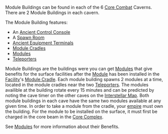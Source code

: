 Module Buildings can be found in each of the 6
[Core Combat](../items/Core_Combat.md) Caverns. There are 2 Module Buildings in
each cavern.

The Module Building features:

- An [Ancient Control Console](../items/Ancient_Control_Console.md)
- A [Spawn Room](Spawn_Room.md)
- [Ancient Equipment Terminals](../items/Ancient_Equipment_Terminal.md)
- [Module Cradles](../items/Module_Cradle.md)
- [Modules](../modules/index.md)
- [Teleporters](../terminology/Teleporter.md)

Module Buildings are the buildings were you can get [Modules](../modules/index.md)
that give benefits for the surface facilities after the
[Module](../modules/index.md) has been installed in the
[Facility](Facilities.md)'s [Module Cradle](../items/Module_Cradle.md). Each
module building spawns 2 modules at a time, located in the module cradles near
the two [Teleporters](../terminology/Teleporter.md). The modules availible at
the building rotate every 15 minutes and can be predicted by noting the cave
timer on the other caves on the
[Interstellar Map](../terminology/Interstellar_Map.md). Both module buildings in
each cave have the same two modules available at any given time. In order to
take a module from the cradle, your [empire](../terminology/Empire.md) must own
the building. For the module to be installed on the surface, it must first be
charged in the core beam in the [Core Complex](Core_Complex.md).

See [Modules](../modules/index.md) for more information about their Benefits.
